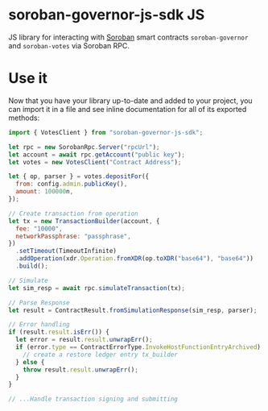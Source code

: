# soroban-governor-js-sdk JS

JS library for interacting with [Soroban](https://soroban.stellar.org/) smart contracts `soroban-governor` and `soroban-votes` via Soroban RPC.

# Use it

Now that you have your library up-to-date and added to your project, you can import it in a file and see inline documentation for all of its exported methods:

```js
import { VotesClient } from "soroban-governor-js-sdk";

let rpc = new SorobanRpc.Server("rpcUrl");
let account = await rpc.getAccount("public key");
let votes = new VotesClient("Contract Address");

let { op, parser } = votes.depositFor({
  from: config.admin.publicKey(),
  amount: 100000n,
});

// Create transaction from operation
let tx = new TransactionBuilder(account, {
  fee: "10000",
  networkPassphrase: "passphrase",
})
  .setTimeout(TimeoutInfinite)
  .addOperation(xdr.Operation.fromXDR(op.toXDR("base64"), "base64"))
  .build();

// Simulate
let sim_resp = await rpc.simulateTransaction(tx);

// Parse Response
let result = ContractResult.fromSimulationResponse(sim_resp, parser);

// Error handling
if (result.result.isErr()) {
  let error = result.result.unwrapErr();
  if (error.type == ContractErrorType.InvokeHostFunctionEntryArchived) {
    // create a restore ledger entry tx_builder
  } else {
    throw result.result.unwrapErr();
  }
}

// ...Handle transaction signing and submitting
```
